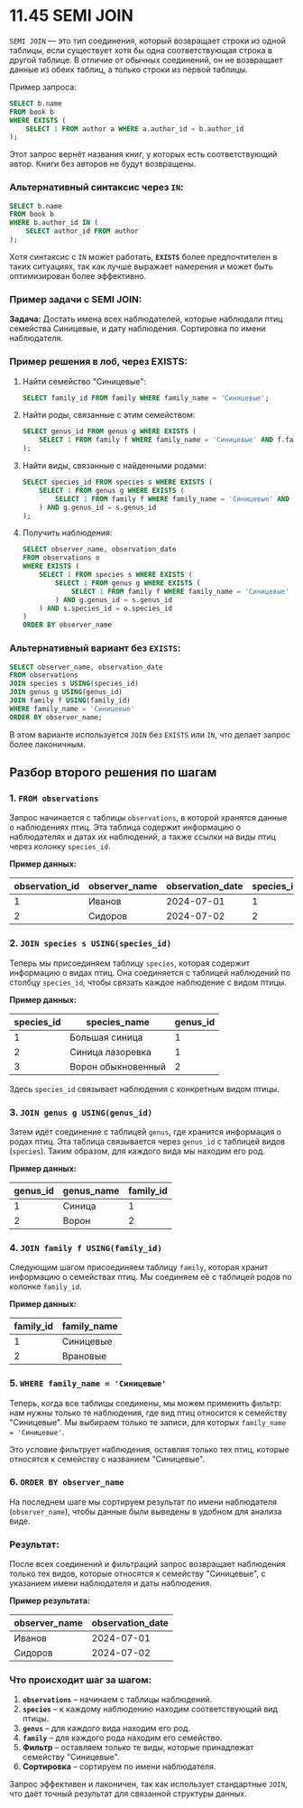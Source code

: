 # 11.45 SEMI JOIN

`SEMI JOIN` — это тип соединения, который возвращает строки из одной таблицы, если существует хотя бы одна соответствующая строка в другой таблице. В отличие от обычных соединений, он не возвращает данные из обеих таблиц, а только строки из первой таблицы.

Пример запроса:

```sql
SELECT b.name
FROM book b
WHERE EXISTS (
    SELECT 1 FROM author a WHERE a.author_id = b.author_id
);
```

Этот запрос вернёт названия книг, у которых есть соответствующий автор. Книги без авторов не будут возвращены.

### Альтернативный синтаксис через `IN`:

```sql
SELECT b.name
FROM book b
WHERE b.author_id IN (
    SELECT author_id FROM author
);
```

Хотя синтаксис с `IN` может работать, **`EXISTS`** более предпочтителен в таких ситуациях, так как лучше выражает намерения и может быть оптимизирован более эффективно.

### Пример задачи с SEMI JOIN:

**Задача:** Достать имена всех наблюдателей, которые наблюдали птиц семейства Синицевые, и дату наблюдения. Сортировка по имени наблюдателя.

### Пример решения в лоб, через EXISTS:

1. Найти семейство "Синицевые":
    
    ```sql
    SELECT family_id FROM family WHERE family_name = 'Синицевые';
    ```
    
2. Найти роды, связанные с этим семейством:
    
    ```sql
    SELECT genus_id FROM genus g WHERE EXISTS (
        SELECT 1 FROM family f WHERE family_name = 'Синицевые' AND f.family_id = g.family_id
    );
    ```
    
3. Найти виды, связанные с найденными родами:
    
    ```sql
    SELECT species_id FROM species s WHERE EXISTS (
        SELECT 1 FROM genus g WHERE EXISTS (
            SELECT 1 FROM family f WHERE family_name = 'Синицевые' AND f.family_id = g.family_id
        ) AND g.genus_id = s.genus_id
    );
    ```
    
4. Получить наблюдения:
    
    ```sql
    SELECT observer_name, observation_date
    FROM observations o
    WHERE EXISTS (
        SELECT 1 FROM species s WHERE EXISTS (
            SELECT 1 FROM genus g WHERE EXISTS (
                SELECT 1 FROM family f WHERE family_name = 'Синицевые' AND f.family_id = g.family_id
            ) AND g.genus_id = s.genus_id
        ) AND s.species_id = o.species_id
    )
    ORDER BY observer_name
    ```
    

### Альтернативный вариант без `EXISTS`:

```sql
SELECT observer_name, observation_date
FROM observations
JOIN species s USING(species_id)
JOIN genus g USING(genus_id)
JOIN family f USING(family_id)
WHERE family_name = 'Синицевые'
ORDER BY observer_name;
```

В этом варианте используется `JOIN` без `EXISTS` или `IN`, что делает запрос более лаконичным.

## Разбор второго решения по шагам

### 1. `FROM observations`

Запрос начинается с таблицы `observations`, в которой хранятся данные о наблюдениях птиц. Эта таблица содержит информацию о наблюдателях и датах их наблюдений, а также ссылки на виды птиц через колонку `species_id`.

**Пример данных:**

| observation_id | observer_name | observation_date | species_id |
| --- | --- | --- | --- |
| 1 | Иванов | 2024-07-01 | 1 |
| 2 | Сидоров | 2024-07-02 | 2 |

### 2. `JOIN species s USING(species_id)`

Теперь мы присоединяем таблицу `species`, которая содержит информацию о видах птиц. Она соединяется с таблицей наблюдений по столбцу `species_id`, чтобы связать каждое наблюдение с видом птицы.

**Пример данных:**

| species_id | species_name | genus_id |
| --- | --- | --- |
| 1 | Большая синица | 1 |
| 2 | Синица лазоревка | 1 |
| 3 | Ворон обыкновенный | 2 |

Здесь `species_id` связывает наблюдения с конкретным видом птицы.

### 3. `JOIN genus g USING(genus_id)`

Затем идёт соединение с таблицей `genus`, где хранится информация о родах птиц. Эта таблица связывается через `genus_id` с таблицей видов (`species`). Таким образом, для каждого вида мы находим его род.

**Пример данных:**

| genus_id | genus_name | family_id |
| --- | --- | --- |
| 1 | Синица | 1 |
| 2 | Ворон | 2 |

### 4. `JOIN family f USING(family_id)`

Следующим шагом присоединяем таблицу `family`, которая хранит информацию о семействах птиц. Мы соединяем её с таблицей родов по колонке `family_id`.

**Пример данных:**

| family_id | family_name |
| --- | --- |
| 1 | Синицевые |
| 2 | Врановые |

### 5. `WHERE family_name = 'Синицевые'`

Теперь, когда все таблицы соединены, мы можем применить фильтр: нам нужны только те наблюдения, где вид птиц относится к семейству "Синицевые". Мы выбираем только те записи, для которых `family_name = 'Синицевые'`.

Это условие фильтрует наблюдения, оставляя только тех птиц, которые относятся к семейству с названием "Синицевые".

### 6. `ORDER BY observer_name`

На последнем шаге мы сортируем результат по имени наблюдателя (`observer_name`), чтобы данные были выведены в удобном для анализа виде.

### Результат:

После всех соединений и фильтраций запрос возвращает наблюдения только тех видов, которые относятся к семейству "Синицевые", с указанием имени наблюдателя и даты наблюдения.

**Пример результата:**

| observer_name | observation_date |
| --- | --- |
| Иванов | 2024-07-01 |
| Сидоров | 2024-07-02 |

### Что происходит шаг за шагом:

1. **`observations`** – начинаем с таблицы наблюдений.
2. **`species`** – к каждому наблюдению находим соответствующий вид птицы.
3. **`genus`** – для каждого вида находим его род.
4. **`family`** – для каждого рода находим его семейство.
5. **Фильтр** – оставляем только те виды, которые принадлежат семейству "Синицевые".
6. **Сортировка** – сортируем по имени наблюдателя.

Запрос эффективен и лаконичен, так как использует стандартные `JOIN`, что даёт точный результат для связанной структуры данных.